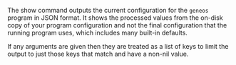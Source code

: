 The show command outputs the current configuration for the `geneos`
program in JSON format. It shows the processed values from the
on-disk copy of your program configuration and not the final
configuration that the running program uses, which includes many
built-in defaults.

If any arguments are given then they are treated as a list of keys to
limit the output to just those keys that match and have a non-nil value.
